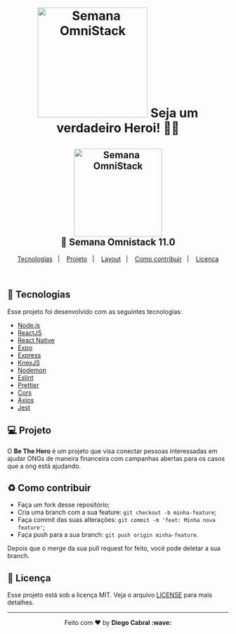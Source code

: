 <h1 align="center">
    <img alt="Semana OmniStack" src=".img/logo3x.png" width="250px" />
    <b>Seja um verdadeiro Heroi!</b> 🦸‍♂️
</h1>

<h2 align="center">

  <img alt="Semana OmniStack" src=".img/rocket.svg" width="200px" />
  <br/>
  🚀 Semana Omnistack 11.0
</h2>

<p align="center">
  <a href="#rocket-tecnologias">Tecnologias</a>&nbsp;&nbsp;&nbsp;|&nbsp;&nbsp;&nbsp;
  <a href="#-projeto">Projeto</a>&nbsp;&nbsp;&nbsp;|&nbsp;&nbsp;&nbsp;
  <a href="#-layout">Layout</a>&nbsp;&nbsp;&nbsp;|&nbsp;&nbsp;&nbsp;
  <a href="#-como-contribuir">Como contribuir</a>&nbsp;&nbsp;&nbsp;|&nbsp;&nbsp;&nbsp;
  <a href="#memo-licença">Licença</a>
</p>

<br>

## :rocket: Tecnologias

Esse projeto foi desenvolvido com as seguintes tecnologias:

- [Node.js](https://nodejs.org/en/)
- [ReactJS](https://reactjs.org)
- [React Native](https://facebook.github.io/react-native/)
- [Expo](https://expo.io/)
- [Express](https://expressjs.com/pt-br/)
- [KnexJS](http://knexjs.org/)
- [Nodemon](https://www.npmjs.com/package/nodemon)
- [Eslint](https://www.npmjs.com/package/eslint)
- [Prettier](https://prettier.io/)
- [Cors](https://www.npmjs.com/package/cors)
- [Axios](https://www.npmjs.com/package/axios)
- [Jest](https://www.npmjs.com/package/jest)

## 💻 Projeto

O **Be The Hero** é um projeto que visa conectar pessoas interessadas em ajudar ONGs de maneira financeira com campanhas abertas para os casos que a ong está ajudando.

## :recycle: Como contribuir

- Faça um fork desse repositório;
- Cria uma branch com a sua feature: `git checkout -b minha-feature`;
- Faça commit das suas alterações: `git commit -m 'feat: Minha nova feature'`;
- Faça push para a sua branch: `git push origin minha-feature`.

Depois que o merge da sua pull request for feito, você pode deletar a sua branch.

## :memo: Licença

Esse projeto está sob a licença MIT. Veja o arquivo [LICENSE](LICENSE.md) para mais detalhes.

---
<p align="center">Feito com ❤️ by <strong>Diego Cabral :wave: </p>
